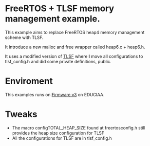 # FreeRTOS + TLSF memory management example.

This example aims to replace FreeRTOS heap4 memory management scheme with TLSF.

It introduce a new malloc and free wrapper called heap6.c + heap6.h.

It uses a modified version of [TLSF](https://github.com/mattconte/tlsf) where I move all configurations to tlsf_config.h and did some private definitions, public.

# Enviroment

This examples runs on [Firmware v3](https://github.com/epernia/firmware_v3) on EDUCIAA.

# Tweaks

* The macro configTOTAL_HEAP_SIZE found at freertosconfig.h still provides the heap size configuration for TLSF
* All the configurations for TLSF are in tlsf_config.h

